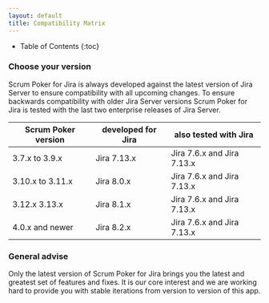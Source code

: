 ```yaml
---
layout: default
title: Compatibility Matrix
---
```


* Table of Contents
{:toc}

### Choose your version

Scrum Poker for Jira is always developed against the latest version of Jira Server to ensure compatibility with all upcoming changes.
To ensure backwards compatibility with older Jira Server versions Scrum Poker for Jira is tested with the last two enterprise releases of Jira Server.

| Scrum Poker version | developed for Jira | also tested with Jira      |
|---------------------|--------------------|----------------------------|
| 3.7.x to 3.9.x      | Jira 7.13.x        | Jira 7.6.x and Jira 7.13.x |
| 3.10.x to 3.11.x    | Jira 8.0.x         | Jira 7.6.x and Jira 7.13.x |
| 3.12.x 3.13.x       | Jira 8.1.x         | Jira 7.6.x and Jira 7.13.x |
| 4.0.x and newer     | Jira 8.2.x         | Jira 7.6.x and Jira 7.13.x |

### General advise

Only the latest version of Scrum Poker for Jira brings you the latest and greatest set of features and fixes.
It is our core interest and we are working hard to provide you with stable iterations from version to version of this app.
